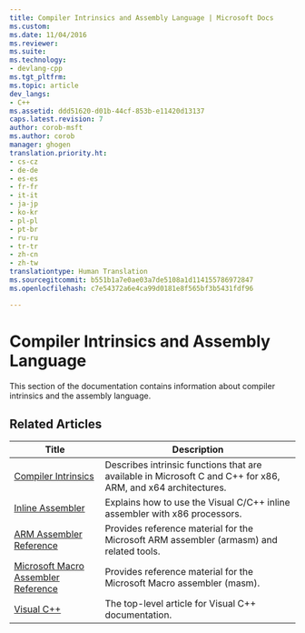 ```yaml
---
title: Compiler Intrinsics and Assembly Language | Microsoft Docs
ms.custom: 
ms.date: 11/04/2016
ms.reviewer: 
ms.suite: 
ms.technology:
- devlang-cpp
ms.tgt_pltfrm: 
ms.topic: article
dev_langs:
- C++
ms.assetid: ddd51620-d01b-44cf-853b-e11420d13137
caps.latest.revision: 7
author: corob-msft
ms.author: corob
manager: ghogen
translation.priority.ht:
- cs-cz
- de-de
- es-es
- fr-fr
- it-it
- ja-jp
- ko-kr
- pl-pl
- pt-br
- ru-ru
- tr-tr
- zh-cn
- zh-tw
translationtype: Human Translation
ms.sourcegitcommit: b551b1a7e0ae03a7de5108a1d114155786972847
ms.openlocfilehash: c7e54372a6e4ca99d0181e8f565bf3b5431fdf96

---
```

# Compiler Intrinsics and Assembly Language
This section of the documentation contains information about compiler intrinsics and the assembly language.  
  
## Related Articles  
  
|Title|Description|  
|-----------|-----------------|  
|[Compiler Intrinsics](../intrinsics/compiler-intrinsics.md)|Describes intrinsic functions that are available in Microsoft C and C++ for x86, ARM, and x64 architectures.|  
|[Inline Assembler](../assembler/inline/inline-assembler.md)|Explains how to use the Visual C/C++ inline assembler with x86 processors.|  
|[ARM Assembler Reference](../assembler/arm/arm-assembler-reference.md)|Provides reference material for the Microsoft ARM assembler (armasm) and related tools.|  
|[Microsoft Macro Assembler Reference](../assembler/masm/microsoft-macro-assembler-reference.md)|Provides reference material for the Microsoft Macro assembler (masm).|  
|[Visual C++](../top/visual-cpp-in-visual-studio.md)|The top-level article for Visual C++ documentation.|


<!--HONumber=Jan17_HO1-->


